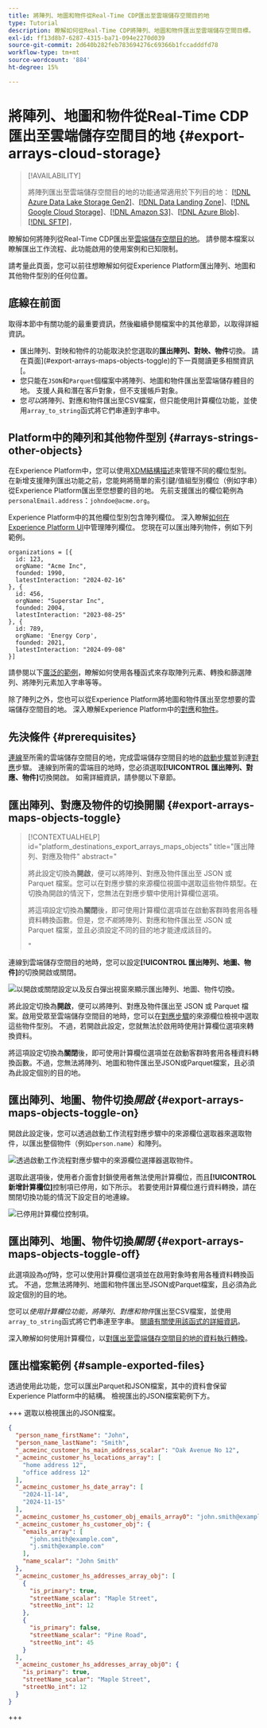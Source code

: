 ```yaml
---
title: 將陣列、地圖和物件從Real-Time CDP匯出至雲端儲存空間目的地
type: Tutorial
description: 瞭解如何從Real-Time CDP將陣列、地圖和物件匯出至雲端儲存空間目標。
exl-id: ff13d8b7-6287-4315-ba71-094e2270d039
source-git-commit: 2d640b282feb783694276c69366b1fccadddfd78
workflow-type: tm+mt
source-wordcount: '884'
ht-degree: 15%

---
```


# 將陣列、地圖和物件從Real-Time CDP匯出至雲端儲存空間目的地 {#export-arrays-cloud-storage}

>[!AVAILABILITY]
>
>將陣列匯出至雲端儲存空間目的地的功能通常適用於下列目的地： [[!DNL Azure Data Lake Storage Gen2]](../../destinations/catalog/cloud-storage/adls-gen2.md)、[[!DNL Data Landing Zone]](../../destinations/catalog/cloud-storage/data-landing-zone.md)、[[!DNL Google Cloud Storage]](../../destinations/catalog/cloud-storage/google-cloud-storage.md)、[[!DNL Amazon S3]](../../destinations/catalog/cloud-storage/amazon-s3.md)、[[!DNL Azure Blob]](../../destinations/catalog/cloud-storage/azure-blob.md)、[[!DNL SFTP]](../../destinations/catalog/cloud-storage/sftp.md)，

瞭解如何將陣列從Real-Time CDP匯出至[雲端儲存空間目的地](/help/destinations/catalog/cloud-storage/overview.md)。 請參閱本檔案以瞭解匯出工作流程、此功能啟用的使用案例和已知限制。

請考量此頁面，您可以前往想瞭解如何從Experience Platform匯出陣列、地圖和其他物件型別的任何位置。

## 底線在前面

取得本節中有關功能的最重要資訊，然後繼續參閱檔案中的其他章節，以取得詳細資訊。

* 匯出陣列、對映和物件的功能取決於您選取的&#x200B;**匯出陣列、對映、物件**&#x200B;切換。 請在頁面](#export-arrays-maps-objects-toggle)的下一頁閱讀更多相關資訊[。
* 您只能在`JSON`和`Parquet`個檔案中將陣列、地圖和物件匯出至雲端儲存體目的地。 支援人員和潛在客戶對象，但不支援帳戶對象。
* 您&#x200B;*可以*&#x200B;將陣列、對應和物件匯出至CSV檔案，但只能使用計算欄位功能，並使用`array_to_string`函式將它們串連到字串中。

## Platform中的陣列和其他物件型別 {#arrays-strings-other-objects}

在Experience Platform中，您可以使用[XDM結構描述](/help/xdm/home.md)來管理不同的欄位型別。 在新增支援陣列匯出功能之前，您能夠將簡單的索引鍵/值組型別欄位（例如字串）從Experience Platform匯出至您想要的目的地。 先前支援匯出的欄位範例為`personalEmail.address`：`johndoe@acme.org`。

Experience Platform中的其他欄位型別包含陣列欄位。 深入瞭解[如何在Experience Platform UI](/help/xdm/ui/fields/array.md)中管理陣列欄位。 您現在可以匯出陣列物件，例如下列範例。

```
organizations = [{
  id: 123,
  orgName: "Acme Inc",
  founded: 1990,
  latestInteraction: "2024-02-16"
}, {
  id: 456,
  orgName: "Superstar Inc",
  founded: 2004,
  latestInteraction: "2023-08-25"
}, {
  id: 789,
  orgName: 'Energy Corp',
  founded: 2021,
  latestInteraction: "2024-09-08"
}]
```

請參閱以下[廣泛的範例](#examples)，瞭解如何使用各種函式來存取陣列元素、轉換和篩選陣列、將陣列元素加入字串等等。

除了陣列之外，您也可以從Experience Platform將地圖和物件匯出至您想要的雲端儲存空間目的地。 深入瞭解Experience Platform中的[對應](/help/xdm/ui/fields/map.md)和[物件](/help/xdm/ui/fields/object.md)。

## 先決條件 {#prerequisites}

[連線](/help/destinations/ui/connect-destination.md)至所需的雲端儲存空間目的地，完成雲端儲存空間目的地的[啟動步驟](/help/destinations/ui/activate-batch-profile-destinations.md)並到達[對應](/help/destinations/ui/activate-batch-profile-destinations.md#mapping)步驟。 連線到所需的雲端目的地時，您必須選取&#x200B;**[!UICONTROL 匯出陣列、對應、物件]**&#x200B;切換開啟。 如需詳細資訊，請參閱以下章節。

## 匯出陣列、對應及物件的切換開關 {#export-arrays-maps-objects-toggle}

>[!CONTEXTUALHELP]
>id="platform_destinations_export_arrays_maps_objects"
>title="匯出陣列、對應及物件"
>abstract="<p> 將此設定切換為<b>開啟</b>，便可以將陣列、對應及物件匯出至 JSON 或 Parquet 檔案。您可以在對應步驟的來源欄位視圖中選取這些物件類型。在切換為開啟的情況下，您無法在對應步驟中使用計算欄位選項。</p><p>將這項設定切換為<b>關閉</b>後，即可使用計算欄位選項並在啟動客群時套用各種資料轉換函數。但是，您<i>不能</i>將陣列、對應和物件匯出至 JSON 或 Parquet 檔案，並且必須設定不同的目的地才能達成該目的。</p>"

連線到雲端儲存空間目的地時，您可以設定&#x200B;**[!UICONTROL 匯出陣列、地圖、物件]**&#x200B;的切換開啟或關閉。

![以開啟或關閉設定以及反白彈出視窗來顯示匯出陣列、地圖、物件切換。](/help/destinations/assets/ui/export-arrays-calculated-fields/export-objects-toggle.gif)

將此設定切換為&#x200B;**開啟**，便可以將陣列、對應及物件匯出至 JSON 或 Parquet 檔案。啟用受眾至雲端儲存空間目的地時，您可以在[對應步驟](/help/destinations/ui/activate-batch-profile-destinations.md#mapping)的來源欄位檢視中選取這些物件型別。 不過，若開啟此設定，您就無法於啟用時使用計算欄位選項來轉換資料。

將這項設定切換為&#x200B;**關閉**&#x200B;後，即可使用計算欄位選項並在啟動客群時套用各種資料轉換函數。不過，您無法將陣列、地圖和物件匯出至JSON或Parquet檔案，且必須為此設定個別的目的地。

## 匯出陣列、地圖、物件切換&#x200B;*開啟* {#export-arrays-maps-objects-toggle-on}

開啟此設定後，您可以透過啟動工作流程對應步驟中的來源欄位選取器來選取物件，以匯出整個物件（例如`person.name`）和陣列。

![透過啟動工作流程對應步驟中的來源欄位選擇器選取物件。](/help/destinations/assets/ui/export-arrays-calculated-fields/select-object.gif)

選取此選項後，使用者介面會封鎖使用者無法使用計算欄位，而且&#x200B;**[!UICONTROL 新增計算欄位]**&#x200B;控制項已停用，如下所示。 若要使用計算欄位進行資料轉換，請在關閉切換功能的情況下設定目的地連線。

![已停用計算欄位控制項。](/help/destinations/assets/ui/export-arrays-calculated-fields/calculated-fields-disabled.png)

## 匯出陣列、地圖、物件切換&#x200B;*關閉* {#export-arrays-maps-objects-toggle-off}

此選項設為&#x200B;*off*&#x200B;時，您可以使用計算欄位選項並在啟用對象時套用各種資料轉換函式。 不過，您無法將陣列、地圖和物件匯出至JSON或Parquet檔案，且必須為此設定個別的目的地。

您可以&#x200B;*使用計算欄位功能，將陣列、對應和物件*&#x200B;匯出至CSV檔案，並使用`array_to_string`函式將它們串連至字串。 [閱讀有關使用該函式的詳細資訊](#array-to-string-function-export-arrays)。

深入瞭解如何使用計算欄位，以[對匯出至雲端儲存空間目的地的資料執行轉換](/help/destinations/ui/data-transformations-calculated-fields.md)。

## 匯出檔案範例 {#sample-exported-files}

透過使用此功能，您可以匯出Parquet和JSON檔案，其中的資料會保留Experience Platform中的結構。 檢視匯出的JSON檔案範例下方。

+++ 選取以檢視匯出的JSON檔案。

```json
{
  "person_name_firstName": "John",
  "person_name_lastName": "Smith",
  "_acmeinc_customer_hs_main_address_scalar": "Oak Avenue No 12",
  "_acmeinc_customer_hs_locations_array": [
    "home address 12",
    "office address 12"
  ],
  "_acmeinc_customer_hs_date_array": [
    "2024-11-14",
    "2024-11-15"
  ],
  "_acmeinc_customer_hs_customer_obj_emails_array0": "john.smith@example.com",
  "_acmeinc_customer_hs_customer_obj": {
    "emails_array": [
      "john.smith@example.com",
      "j.smith@example.com"
    ],
    "name_scalar": "John Smith"
  },
  "_acmeinc_customer_hs_addresses_array_obj": [
    {
      "is_primary": true,
      "streetName_scalar": "Maple Street",
      "streetNo_int": 12
    },
    {
      "is_primary": false,
      "streetName_scalar": "Pine Road",
      "streetNo_int": 45
    }
  ],
  "_acmeinc_customer_hs_addresses_array_obj0": {
    "is_primary": true,
    "streetName_scalar": "Maple Street",
    "streetNo_int": 12
  }
}
```

+++